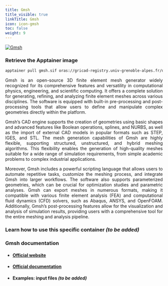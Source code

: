```yaml
---
title: Gmsh
title_visible: true
linkTitle: Gmsh
icon: icon-gmsh
toc: false
weight: 9
---
```


<a href="https://gmsh.info/" target="_blank" class="codes-pages-top-logo">
    <img alt="Gmsh" class="logo-gmsh">
</a>

### Retrieve the Apptainer image

```bash
apptainer pull gmsh.sif oras://gricad-registry.univ-grenoble-alpes.fr/diamond/apptainer/apptainer-singularity-projects/gmsh.sif:latest
```

<div align="justify">

Gmsh is an open-source 3D finite element mesh generator widely recognized for its comprehensive features and versatility in computational physics, engineering, and scientific computing. It offers a complete solution for generating, refining, and analyzing finite element meshes across various disciplines. The software is equipped with built-in pre-processing and post-processing tools that allow users to define and manipulate complex geometries directly within the platform.

Gmsh’s CAD engine supports the creation of geometries using basic shapes and advanced features like Boolean operations, splines, and NURBS, as well as the import of external CAD models in popular formats such as STEP, IGES, and STL. The mesh generation capabilities of Gmsh are highly flexible, supporting structured, unstructured, and hybrid meshing algorithms. This flexibility enables the generation of high-quality meshes suitable for a wide range of simulation requirements, from simple academic problems to complex industrial applications.

Moreover, Gmsh includes a powerful scripting language that allows users to automate repetitive tasks, customize the meshing process, and integrate Gmsh into larger workflows. The software also supports parameterized geometries, which can be crucial for optimization studies and parametric analyses. Gmsh can export meshes in numerous formats, making it compatible with various finite element analysis (FEA) and computational fluid dynamics (CFD) solvers, such as Abaqus, ANSYS, and OpenFOAM. Additionally, Gmsh’s post-processing features allow for the visualization and analysis of simulation results, providing users with a comprehensive tool for the entire meshing and analysis pipeline.

</div>

### Learn how to use this specific container _(to be added)_

### Gmsh documentation

- #### <a href="https://gmsh.info/" target="_blank">Official website</a>

- #### <a href="https://gmsh.info/#Documentation" target="_blank">Official documentation</a>

- #### Examples: input files _(to be added)_
